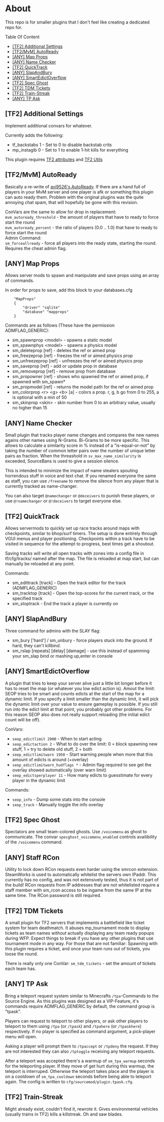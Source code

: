 # About
This repo is for smaller plugins that I don't feel like creating a dedicated repo for.

Table Of Content
* [[TF2] Additional Settings](#TF2-Additional-Settings)
* [[TF2/MvM] AutoReady](#TF2MvM-AutoReady)
* [[ANY] Map Props](#ANY-Map-Props)
* [[ANY] Name Checker](#Name-Checker)
* [[TF2] QuickTrack](#TF2-QuickTrack)
* [[ANY] SlapAndBury](#ANY-SlapAndBury)
* [[ANY] SmartEdictOverflow](#ANY-SmartEdictOverflow)
* [[TF2] Spec Ghost](#TF2-Spec-Ghost)
* [[TF2] TDM Tickets](#TF2-TDM-Tickets)
* [[TF2] Train-Streak](#TF2-Train-Streak)
* [[ANY] TP Ask](#ANY-TP-Ask)

## [TF2] Additional Settings

Implement additional convars for whatever.

Currently adds the following:
* tf_backstabs 1 - Set to 0 to disable backstab crits
* mp_instagib 0 - Set to 1 to enable 1-hit kills for everything

This plugin requires [TF2 attributes](https://github.com/FlaminSarge/tf2attributes) and [TF2 Utils](https://github.com/nosoop/SM-TFUtils/)

## [TF2/MvM] AutoReady
Basically a re-write of [avi9526's AutoReady](https://forums.alliedmods.net/showthread.php?t=223141).
If there are a hand full of players in your MvM server and one player is afk or something this plugin can auto ready them.
Problem with the original plugins was the quite annoying chat spam, that will hopefully be gone with this revision.

ConVars are the same to allow for drop in replacement:    
`mvm_autoready_threshold` - the amount of players that have to ready to force start the round    
`mvm_autoready_percent` - the ratio of players (0.0 .. 1.0) that have to ready to force start the round    
Admin Command:    
`sm_forceallready` - force all players into the ready state, starting the round. Requires the cheat admin flag.

## [ANY] Map Props
Allows server mods to spawn and manipulate and save props using an array of commands.

In order for props to save, add this block to your databases.cfg
```
	"MapProps"
	{
		"driver" "sqlite"
		"database" "mapprops"
	}
```

Commands are as follows (These have the permission ADMFLAG_GENERIC):
* sm_spawnprop &lt;model> - spawns a static model
* sm_spawnphys &lt;model> - spawns a physics model
* sm_deleteprop [ref] - deletes the ref or aimed prop
* sm_freezeprop [ref] - freezes the ref or aimed physics prop
* sm_unfreezeprop [ref] - unfreezes the ref or aimed physics prop
* sm_saveprop [ref] - add or update prop in database
* sm_removeprop [ref] - remove prop from database
* sm_propowner [ref] - shows who spawned the ref or aimed prop, if spawned with sm_spawn*
* sm_propmodel [ref] - returns the model path for the ref or aimed prop
* sm_colorprop &lt;r> &lt;g> &lt;b> [a] - colors a prop. r, g, b go from 0 to 255, a is optional with a min of 50
* sm_skinprop &lt;skin> - skin number from 0 to an arbitrary value, usually no higher than 15

## [ANY] Name Checker
Small plugin that tracks player name changes and compares the new names agains other names using N-Grams. Bi-Grams to be more specific.
This allows to calculate a similarity score in % instead of a "is-equal-or-not" by taking the number of common letter pairs over the number of unique letter pairs as fraction.
When the threashold in `sv_max_name_similarity` is exceeded, SourceBans is used to give a session silence.

This is intended to minimize the impact of name stealers spouting horrendous stuff in voice and text chat. If you renamed everyone the same as staff, you can use
`/freename` to remove the silence from any player that is currently tracked as name-changer.

You can also target `@namechanger` or `@deceivers` to punish these players, or use `@!namechanger` or `@!deceivers` to target everyone else.

## [TF2] QuickTrack
Allows servermods to quickly set up race tracks around maps with checkpoints, similar to bhop/surf timers.
The setup is done entirely through VGUI menus and player positioning.
Checkpoints within a track have to be visited in sequence for the attempt to progress, best times get a shoutout.

Saving tracks will write all open tracks with zones into a config file in tf/cfg/tracks/ named after the map.
The file is reloaded at map start, but can manually be reloaded at any point.

Commands:
* sm_edittrack [track] - Open the track editor for the track (ADMFLAG_GENERIC)
* sm_tracktop [track] - Open the top-scores for the current track, or the specified track
* sm_stoptrack - End the track a player is currently on

## [ANY] SlapAndBury
Three command for admins with the SLAY flag:
* sm_bury <target> ['hard'] / sm_unbury <target> - force players stuck into the ground. If hard, they can't killbind.
* sm_rslap <target> [repeats] [delay] [damage] - use this instead of spamming your sm_slap bind or mashing up,enter in console

## [ANY] SmartEdictOverflow
A plugin that tries to keep your server alive just a little bit longer before it has to reset the map (or whatever you low edict action is).
Amout the limit: SEOP tries to be smart and counts edicts at the start of the map for a dynamic limit. If you specify a limit smaller than
the dynamic limit, it will pick the dynamic limit over your value to ensure gameplay is possible. If you still run into the edict limit at
that point, you probably got other problems. For this reason SEOP also does not really support reloading (the initial edict count will be off).

ConVars:
* `seop_edictlimit 2000` - When to start acting
* `seop_edictaction 2` - What to do over the limit: 0 = block spawning new stuff, 1 = try to delete old stuff, 2 = both
* `seop_edictlimitwarn 1950` - Start warning people when more that this amount of edicts is around (+overlay)
* `seop_edictlimitwarn_hudflags *` - Admin flag required to see get the overlay showed automatically (over warn limit)
* `seop_edictsperplayer 11` - How many edicts to guesstimate for every player in the dynamic limit

Commands:
* `seop_info` - Dump some stats into the console
* `seop_track` - Manually toggle the info overlay

## [TF2] Spec Ghost

Spectators are small team-colored ghosts. Use `/voicemenu` as ghost to communicate.
The convar `specghost_voicemenu_enabled` controls availibility of the `/voicemenu` command.

## [ANY] Staff RCon
Utility to lock down RCon requests even harder using the smrcon extension. SteamWorks is used to automatically whitelist the servers own IPaddr.
This currently has no config, and was not extensively tested, thus it is not part of the build!
RCon requests from IP addresses that are not whitelisted require a staff member with sm_rcon access to be ingame from the same IP at the same time.
The RCon password is still required.

## [TF2] TDM Tickets
A small plugin for TF2 servers that implements a battlefield like ticket system for team deathmatch.
It abuses mp_tournament mode to display tickets as team names *without* actually displaying any team ready popups during WFP.
Expect things to break if you have any other plugins that use tournament mode in any way.
For those that are not familiar: Spawning with this plugin requires a ticket, and once your team runs out of tickets, you loose the round.

There is really only one ConVar:
`sm_tdm_tickets` - set the amount of tickets each team has.

## [ANY] TP Ask
Bring a teleport request system similar to Minecrafts `/tpa`-Commands to the Source Engine.
As this plugins was designed as a VIP-Feature, it's commands require ADMFLAG_GENERIC by default, the command group is "tpask".

Players can request to teleport to other players, or ask other players to teleport to them using `/tpa` (or `/tpask`) and `/tpahere` (or `/tpaskhere`) respectively.
If no player is specified as command argument, a pick-player menu will open.

Asking a player will prompt them to `/tpaccept` or `/tpdeny` the request. If they are not interested they can also `/tptoggle` receiving any teleport requests.

After a teleport was accepted there's a warmup of `sm_tpa_warmup` seconds for the teleporting player. If they move of get hurt during this warmup, the teleport is interruped.
Otherwise the teleport takes place and the player is on a cooldown of `sm_tpa_cooldown` seconds before being able to teleport again. The config is written to `cfg/sourcemod/plugin.tpask.cfg`.

## [TF2] Train-Streak
Might already exist, couldn't find it, rewrote it. Gives environmental vehicles (usually trains in TF2) kills a killstreak. Oh and saw blades.
